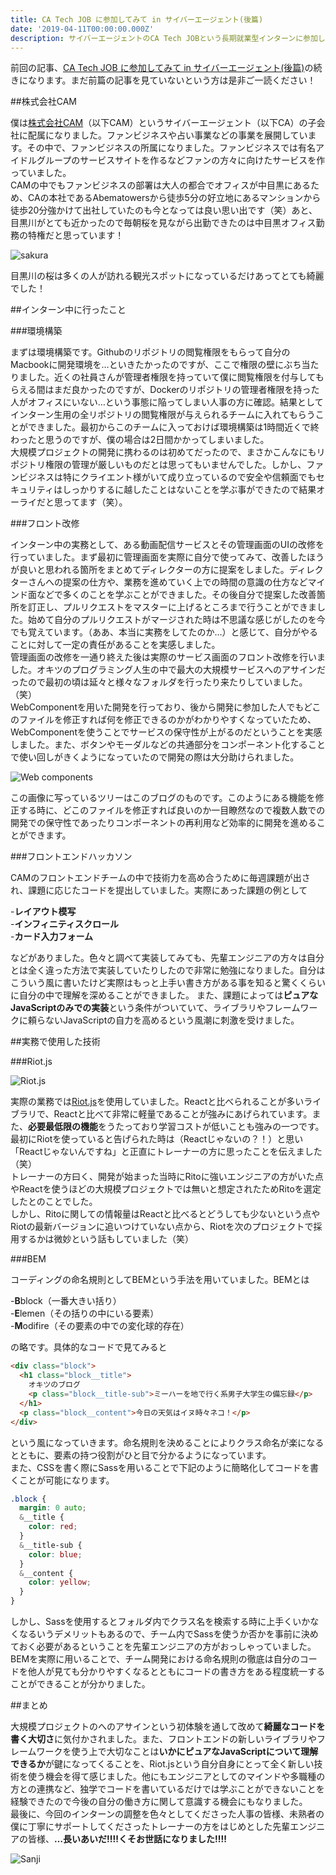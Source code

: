 ```yaml
---
title: CA Tech JOB に参加してみて in サイバーエージェント(後篇)
date: '2019-04-11T00:00:00.000Z'
description: サイバーエージェントのCA Tech JOBという長期就業型インターンに参加して感じたことをまとめました。前篇と後篇に分けて書いており今回は後篇です。具体的な業務内容や使用した言語などを書いていきます。
---
```


前回の記事、[CA Tech JOB に参加してみて in サイバーエージェント(後篇)](https://okitsublog.com/2020/04/ca-tech-job-1/)の続きになります。まだ前篇の記事を見ていないという方は是非ご一読ください！

##株式会社CAM

僕は[株式会社CAM](https://www.cam-inc.co.jp/)（以下CAM）というサイバーエージェント（以下CA）の子会社に配属になりました。ファンビジネスや占い事業などの事業を展開しています。その中で、ファンビジネスの所属になりました。ファンビジネスでは有名アイドルグループのサービスサイトを作るなどファンの方々に向けたサービスを作っていました。  
CAMの中でもファンビジネスの部署は大人の都合でオフィスが中目黒にあるため、CAの本社であるAbematowersから徒歩5分の好立地にあるマンションから徒歩20分強かけて出社していたのも今となっては良い思い出です（笑）あと、目黒川がとても近かったので毎朝桜を見ながら出勤できたのは中目黒オフィス勤務の特権だと思っています！

![sakura](./sakura.jpg)

目黒川の桜は多くの人が訪れる観光スポットになっているだけあってとても綺麗でした！

##インターン中に行ったこと

###環境構築

まずは環境構築です。Githubのリポジトリの閲覧権限をもらって自分のMacbookに開発環境を…といきたかったのですが、ここで権限の壁にぶち当たりました。近くの社員さんが管理者権限を持っていて僕に閲覧権限を付与してもらえる間はまだ良かったのですが、Dockerのリポジトリの管理者権限を持った人がオフィスにいない…という事態に陥ってしまい人事の方に確認。結果としてインターン生用の全リポジトリの閲覧権限が与えられるチームに入れてもらうことができました。最初からこのチームに入っておけば環境構築は1時間近くで終わったと思うのですが、僕の場合は2日間かかってしまいました。  
大規模プロジェクトの開発に携わるのは初めてだったので、まさかこんなにもリポジトリ権限の管理が厳しいものだとは思ってもいませんでした。しかし、ファンビジネスは特にクライエント様がいて成り立っているので安全や信頼面でもセキュリティはしっかりするに越したことはないことを学ぶ事ができたので結果オーライだと思ってます（笑）。

###フロント改修

インターン中の実務として、ある動画配信サービスとその管理画面のUIの改修を行っていました。まず最初に管理画面を実際に自分で使ってみて、改善したほうが良いと思われる箇所をまとめてディレクターの方に提案をしました。ディレクターさんへの提案の仕方や、業務を進めていく上での時間の意識の仕方などマインド面などで多くのことを学ぶことができました。その後自分で提案した改善箇所を訂正し、プルリクエストをマスターに上げるところまで行うことができました。始めて自分のプルリクエストがマージされた時は不思議な感じがしたのを今でも覚えています。（ああ、本当に実務をしてたのか…）と感じて、自分がやることに対して一定の責任があることを実感しました。  
管理画面の改修を一通り終えた後は実際のサービス画面のフロント改修を行いました。オキツのプログラミング人生の中で最大の大規模サービスへのアサインだったので最初の頃は延々と様々なフォルダを行ったり来たりしていました。（笑）  
WebComponentを用いた開発を行っており、後から開発に参加した人でもどこのファイルを修正すれば何を修正できるのかがわかりやすくなっていたため、WebComponentを使うことでサービスの保守性が上がるのだということを実感しました。また、ボタンやモーダルなどの共通部分をコンポーネント化することで使い回しがきくようになっていたので開発の際は大分助けられました。

![Web components](component.png)

この画像に写っているツリーはこのブログのものです。このようにある機能を修正する時に、どこのファイルを修正すれば良いのか一目瞭然なので複数人数での開発での保守性であったりコンポーネントの再利用など効率的に開発を進めることができます。

###フロントエンドハッカソン

CAMのフロントエンドチームの中で技術力を高め合うために毎週課題が出され、課題に応じたコードを提出していました。実際にあった課題の例として  

-**レイアウト模写**  
-**インフィニティスクロール**  
-**カード入力フォーム**  

などがありました。色々と調べて実装してみても、先輩エンジニアの方々は自分とは全く違った方法で実装していたりしたので非常に勉強になりました。自分はこういう風に書いたけど実際はもっと上手い書き方がある事を知ると驚くくらいに自分の中で理解を深めることができました。
また、課題によっては**ピュアなJavaScriptのみでの実装**という条件がついていて、ライブラリやフレームワークに頼らないJavaScriptの自力を高めるという風潮に刺激を受けました。

##実務で使用した技術

###Riot.js

![Riot.js](./riot.png)

実際の業務では[Riot.js](https://riot.js.org/ja/)を使用していました。Reactと比べられることが多いライブラリで、Reactと比べて非常に軽量であることが強みにあげられています。また、**必要最低限の機能**をうたっており学習コストが低いことも強みの一つです。  
最初にRiotを使っていると告げられた時は（Reactじゃないの？！）と思い「Reactじゃないんですね」と正直にトレーナーの方に思ったことを伝えました（笑）  
トレーナーの方曰く、開発が始まった当時にRitoに強いエンジニアの方がいた点やReactを使うほどの大規模プロジェクトでは無いと想定されたためRitoを選定したとのことでした。  
しかし、Ritoに関しての情報量はReactと比べるとどうしても少ないという点やRiotの最新バージョンに追いつけていない点から、Riotを次のプロジェクトで採用するかは微妙という話もしていました（笑）

###BEM

コーディングの命名規則としてBEMという手法を用いていました。BEMとは  

-**B**block（一番大きい括り）  
-**E**lemen（その括りの中にいる要素）  
-**M**odifire（その要素の中での変化球的存在）  

の略です。具体的なコードで見てみると  

```html
<div class="block">
  <h1 class="block__title">
    オキツのブログ
    <p class="block__title-sub">ミーハーを地で行く系男子大学生の備忘録</p>
  </h1>
  <p class="block__content">今日の天気はイヌ時々ネコ！</p>
</div>
```

という風になっていきます。命名規則を決めることによりクラス命名が楽になるとともに、要素の持つ役割がひと目で分かるようになっています。  
また、CSSを書く際にSassを用いることで下記のように簡略化してコードを書くことが可能になります。  

```SCSS
.block {
  margin: 0 auto;
  &__title {
    color: red;
  }
  &__title-sub {
    color: blue;
  }
  &__content {
    color: yellow;
  }
}
```

しかし、Sassを使用するとフォルダ内でクラス名を検索する時に上手くいかなくなるいうデメリットもあるので、チーム内でSassを使うか否かを事前に決めておく必要があるということを先輩エンジニアの方がおっしゃっていました。  
BEMを実際に用いることで、チーム開発における命名規則の徹底は自分のコードを他人が見ても分かりやすくなるとともにコードの書き方をある程度統一することができることが分かりました。

##まとめ

大規模プロジェクトのへのアサインという初体験を通して改めて**綺麗なコードを書く大切さ**に気付かされました。また、フロントエンドの新しいライブラリやフレームワークを使う上で大切なことは**いかにピュアなJavaScriptについて理解できるか**が鍵になってくることを、Riot.jsという自分自身にとって全く新しい技術を使う機会を得て感じました。他にもエンジニアとしてのマインドや多職種の方との連携など、独学でコードを書いているだけでは学ぶことができないことを経験できたので今後の自分の働き方に関して意識する機会にもなりました。  
最後に、今回のインターンの調整を色々としてくださった人事の皆様、未熟者の僕に丁寧にサポートしてくださったトレーナーの方をはじめとした先輩エンジニアの皆様、**…長いあいだ‼‼くそお世話になりました‼‼**  

![Sanji](./sanji.jpeg)

